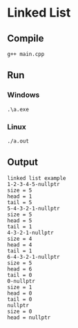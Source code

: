 # Linked List

## Compile 

```
g++ main.cpp
```

## Run

### Windows

```
.\a.exe
```

### Linux

```
./a.out
```

## Output

```
linked list example
1-2-3-4-5-nullptr
size = 5
head = 1
tail = 5
5-4-3-2-1-nullptr
size = 5
head = 5
tail = 1
4-3-2-1-nullptr
size = 4
head = 4
tail = 1
6-4-3-2-1-nullptr
size = 5
head = 6
tail = 0
0-nullptr
size = 1
head = 0
tail = 0
nullptr
size = 0
head = nullptr
```